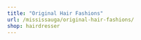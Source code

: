 ```yaml
---
title: "Original Hair Fashions"
url: /mississauga/original-hair-fashions/
shop: hairdresser
---
```

